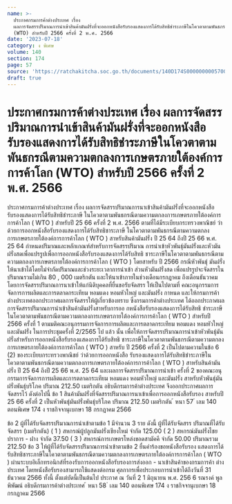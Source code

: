 ```yaml
---
name: >-
  ประกาศกรมการค้าต่างประเทศ เรื่อง
  ผลการจัดสรรปริมาณการนำเข้าสินค้ามันฝรั่งที่จะออกหนังสือรับรองแสดงการได้รับสิทธิชำระภาษีในโควตาตามพันธกรณีตามความตกลงการเกษตรภายใต้องค์การการค้าโลก
  (WTO) สำหรับปี 2566 ครั้งที่ 2 พ.ศ. 2566
date: '2023-07-18'
category: ง พิเศษ
volume: 140
section: 174
page: 57
source: 'https://ratchakitcha.soc.go.th/documents/140D174S0000000005700.pdf'
draft: true
---
```


# ประกาศกรมการค้าต่างประเทศ เรื่อง ผลการจัดสรรปริมาณการนำเข้าสินค้ามันฝรั่งที่จะออกหนังสือรับรองแสดงการได้รับสิทธิชำระภาษีในโควตาตามพันธกรณีตามความตกลงการเกษตรภายใต้องค์การการค้าโลก (WTO) สำหรับปี 2566 ครั้งที่ 2 พ.ศ. 2566

ประกาศกรมการค้าต่างประเทศ เรื่อง ผลการจัดสรรปริมาณการนาเข้าสินค้ามันฝรั่งที่จะออกหนังสือรับรองแสดงการได้รับสิทธิชำระภาษี ในโควตาตามพันธกรณีตามความตกลงการเกษตรภายใต้องค์การการค้าโลก ( WTO ) สำหรับปี 25 66 ครั้งที่ 2 พ.ศ. 2566 ตามที่ได้มีระเบียบกระทรวงพาณิชย์ ว่าด้วยการออกหนังสือรับรองแสดงการได้รับสิทธิชาระภาษี ในโควตาตามพันธกรณีตามความตกลงการเกษตรภายใต้องค์การการค้าโลก ( WTO ) สาหรับสินค้ามันฝรั่ง ปี 25 64 ถึงปี 25 66 พ.ศ. 25 64 กำหนดปริมาณและหลักเกณฑ์สำหรับการจัดสรรปริมาณ การนำเข้าหัวพันธุ์มันฝรั่งและหัวมันฝรั่งสดเพื่อแปรรูปเพื่อการออกหนังสือรับรองแสดงการได้รับสิทธิ ชาระภาษีในโควตาตามพันธกรณีตามความตกลงการเกษตรภายใต้องค์การการค้าโลก ( WTO ) โดยสาหรับ ปี 2566 กรณีหัวพันธุ์ มันฝรั่งให้นาเข้าได้โดยไม่จำกัดปริมาณและช่วงระยะเวลาการนำเข้า ส่วนหัวมันฝรั่งสด เพื่อแปรรูปจะจัดสรรในปริมาณรวมไม่เกิน 80 , 000 เมตริกตัน และให้นาเข้าภายในช่วงเดือนกรกฎาคม ถึงเดือนธันวาคม โดยการจัดสรรปริมาณการนาเข้าให้แก่นิติบุคคลที่ยื่นขอรับจัดสรร ให้เป็นไปตามที่ คณะอนุกรรมการจัดการการผลิตและการตลาดกระเทียม หอมแดง หอมหัวใหญ่ และมันฝรั่ง กาหนด และให้กรมการค้าต่างประเทศออกประกาศผลการจัดสรรให้ผู้เกี่ยวข้องทราบ ซึ่งกรมการค้าต่างประเทศ ได้ออกประกาศผลการจัดสรรปริมาณการนำเข้าสินค้ามันฝรั่งสาหรับการออ กหนังสือรับรองแสดงการได้รับสิทธิ ชำระภาษีในโควตาตามพันธกรณีตามความตกลงการเกษตรภายใต้องค์การการค้าโลก ( WTO ) สำหรับปี 2566 ครั้งที่ 1 ตามมติคณะอนุกรรมการจัดการการผลิตและการตลาดกระเทียม หอมแดง หอมหัวใหญ่ และมันฝรั่ง ในการประชุมครั้งที่ 2/2565 ไป แล้ว นั้น เพื่อให้การจัดสรรปริมาณการนำเข้าหัวพันธุ์มันฝรั่งสำหรับการออกหนังสือรับรองแสดงการได้รับสิทธิ ชาระภาษีในโควตาตามพันธกรณีตามความตกลงการเกษตรภายใต้องค์การการค้าโลก ( WTO ) สาหรับ ปี 2566 ครั้งที่ 2 เป็นไปตามความในข้อ 6 (2) ของระเบียบกระทรวงพาณิชย์ ว่าด้วยการออกหนังสือ รับรองแสดงการได้รับสิทธิชำระภาษีในโควตาตามพันธกรณีตามความตกลงการเกษตรภายใต้องค์การการค้าโลก ( WTO ) สาหรับสินค้ามันฝรั่ง ปี 25 64 ถึงปี 25 66 พ.ศ. 25 64 และผลการจัดสรรปริมาณการนำเข้า ครั้งที่ 2 ของคณะอนุ กรรมการจัดการการผลิตและการตลาดกระเทียม หอมแดง หอมหัวใหญ่ และมันฝรั่ง สาหรับหัวพันธุ์มันฝรั่งพันธุ์บริโภค ปริมาณ 212.50 เมตริกตัน อธิบดีกรมการค้าต่างประเทศ จึงออกประกาศผลการจัดสรรไว้ ดังต่อไปนี้ ข้อ 1 สินค้ามันฝรั่งที่จัดสรรปริมาณการนาเข้าเพื่อการออกหนังสือรับรอง สาหรับปี 25 66 ครั้งที่ 2 เป็นหัวพันธุ์มันฝรั่งพันธุ์บริโภค ปริมาณ 212.50 เมตริกตัน ้ หนา 57 ่ เลม 140 ตอนพิเศษ 174 ง ราชกิจจานุเบกษา 18 กรกฎาคม 2566

ข้อ 2 ผู้ที่ได้รับจัดสรรปริมาณการนำเข้าตามข้อ 1 มีจำนวน 3 ราย ดังนี้ ผู้ที่ได้รับจัดสรร ปริมาณที่ได้รับจัดสรร (เมตริกตัน) ( 1 ) สหกรณ์ผู้ปลูกมันฝรั่งเชียงใหม่ จำกัด 125.00 ( 2 ) สหกรณ์มันฝรั่งไชยปราการ - ฝาง จำกัด 37.50 ( 3 ) สหกรณ์การเกษตรโหล่งขอดสามัคคี จำกัด 50.00 ปริมาณรวม 212.50 ข้อ 3 ให้ผู้ที่ได้รับจัดสรรปริมาณการนำเข้าตามข้อ 2 ยื่นคำร้องขอหนังสือรับรอง แสดงการได้รับสิทธิชาระภาษีในโควตาตามพันธกรณีตามความตกลงการเกษตรภายใต้องค์การการค้าโลก ( WTO ) ผ่านระบบอิเล็กทรอนิกส์ที่รองรับการออกหนังสือรับรองการส่งออก - นาเข้าสินค้าของกรมการค้า ต่างประเทศ โดยหนังสือรับรองสามารถใช้แสดงต่อกรม ศุลกากรเพื่อประกอบการนำเข้าได้ถึงวันที่ 31 ธันวาคม 2566 ทั้งนี้ ตั้งแต่บัดนี้เป็นต้นไป ประกาศ ณ วันที่ 2 1 มิถุนายน พ.ศ. 256 6 รณรงค์ พูลพิพัฒน์ อธิบดีกรมการค้าต่างประเทศ ้ หนา 58 ่ เลม 140 ตอนพิเศษ 174 ง ราชกิจจานุเบกษา 18 กรกฎาคม 2566
